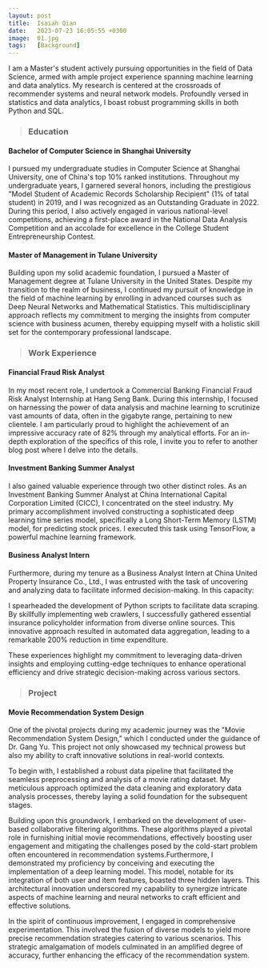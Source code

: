```yaml
---
layout: post
title:  Isaiah Qian
date:   2023-07-23 16:05:55 +0300
image:  01.jpg
tags:   [Background]
---
```

I am a Master's student actively pursuing opportunities in the field of Data Science, armed with ample project experience spanning machine learning and data analytics. My research is centered at the crossroads of recommender systems and neural network models. Profoundly versed in statistics and data analytics, I boast robust programming skills in both Python and SQL.

> ### Education

#### Bachelor of Computer Science in Shanghai University

I pursued my undergraduate studies in Computer Science at Shanghai University, one of China's top 10% ranked institutions. Throughout my undergraduate years, I garnered several honors, including the prestigious "Model Student of Academic Records Scholarship Recipient" (1% of tatal student) in 2019, and I was recognized as an Outstanding Graduate in 2022. During this period, I also actively engaged in various national-level competitions, achieving a first-place award in the National Data Analysis Competition and an accolade for excellence in the College Student Entrepreneurship Contest.

#### Master of Management in Tulane University

Building upon my solid academic foundation, I pursued a Master of Management degree at Tulane University in the United States. Despite my transition to the realm of business, I continued my pursuit of knowledge in the field of machine learning by enrolling in advanced courses such as Deep Neural Networks and Mathematical Statistics. This multidisciplinary approach reflects my commitment to merging the insights from computer science with business acumen, thereby equipping myself with a holistic skill set for the contemporary professional landscape.

> ### Work Experience

#### Financial Fraud Risk Analyst 

In my most recent role, I undertook a Commercial Banking Financial Fraud Risk Analyst Internship at Hang Seng Bank. During this internship, I focused on harnessing the power of data analysis and machine learning to scrutinize vast amounts of data, often in the gigabyte range, pertaining to new clientele. I am particularly proud to highlight the achievement of an impressive accuracy rate of 82% through my analytical efforts. For an in-depth exploration of the specifics of this role, I invite you to refer to another blog post where I delve into the details.

#### Investment Banking Summer Analyst 

I also gained valuable experience through two other distinct roles. As an Investment Banking Summer Analyst at China International Capital Corporation Limited (CICC), I concentrated on the steel industry. My primary accomplishment involved constructing a sophisticated deep learning time series model, specifically a Long Short-Term Memory (LSTM) model, for predicting stock prices. I executed this task using TensorFlow, a powerful machine learning framework.

#### Business Analyst Intern

Furthermore, during my tenure as a Business Analyst Intern at China United Property Insurance Co., Ltd., I was entrusted with the task of uncovering and analyzing data to facilitate informed decision-making. In this capacity:

I spearheaded the development of Python scripts to facilitate data scraping. By skillfully implementing web crawlers, I successfully gathered essential insurance policyholder information from diverse online sources. This innovative approach resulted in automated data aggregation, leading to a remarkable 200% reduction in time expenditure.

These experiences highlight my commitment to leveraging data-driven insights and employing cutting-edge techniques to enhance operational efficiency and drive strategic decision-making across various sectors.

> ### Project

#### Movie Recommendation System Design
 
One of the pivotal projects during my academic journey was the "Movie Recommendation System Design," which I conducted under the guidance of Dr. Gang Yu. This project not only showcased my technical prowess but also my ability to craft innovative solutions in real-world contexts.

To begin with, I established a robust data pipeline that facilitated the seamless preprocessing and analysis of a movie rating dataset. My meticulous approach optimized the data cleaning and exploratory data analysis processes, thereby laying a solid foundation for the subsequent stages.

Building upon this groundwork, I embarked on the development of user-based collaborative filtering algorithms. These algorithms played a pivotal role in furnishing initial movie recommendations, effectively boosting user engagement and mitigating the challenges posed by the cold-start problem often encountered in recommendation systems.Furthermore, I demonstrated my proficiency by conceiving and executing the implementation of a deep learning model. This model, notable for its integration of both user and item features, boasted three hidden layers. This architectural innovation underscored my capability to synergize intricate aspects of machine learning and neural networks to craft efficient and effective solutions.

In the spirit of continuous improvement, I engaged in comprehensive experimentation. This involved the fusion of diverse models to yield more precise recommendation strategies catering to various scenarios. This strategic amalgamation of models culminated in an amplified degree of accuracy, further enhancing the efficacy of the recommendation system.

